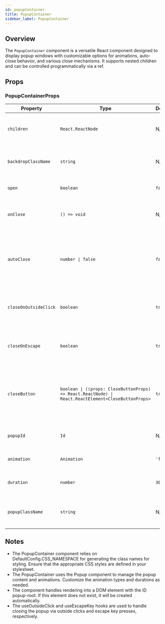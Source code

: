 ```yaml
---
id: popupContainer
title: PopupContainer
sidebar_label: PopupContainer
---
```


## Overview

The `PopupContainer` component is a versatile React component designed to display popup windows with customizable options for animations, auto-close behavior, and various close mechanisms. It supports nested children and can be controlled programmatically via a ref.

## Props

### PopupContainerProps

| Property              | Type                                                                                                | Default  | Description                                                                                |
| --------------------- | --------------------------------------------------------------------------------------------------- | -------- | ------------------------------------------------------------------------------------------ |
| `children`            | `React.ReactNode`                                                                                   | N/A      | The content to be displayed inside the popup.                                              |
| `backdropClassName`   | `string`                                                                                            | N/A      | Additional class names for the backdrop element.                                           |
| `open`                | `boolean`                                                                                           | `false`  | Determines if the popup is open.                                                           |
| `onClose`             | `() => void`                                                                                        | N/A      | Callback function called when the popup is closed.                                         |
| `autoClose`           | `number \| false`                                                                                   | `false`  | Time in milliseconds to automatically close the popup. If `false`, auto-close is disabled. |
| `closeOnOutsideClick` | `boolean`                                                                                           | `true`   | Determines if the popup should close when clicking outside of it.                          |
| `closeOnEscape`       | `boolean`                                                                                           | `true`   | Determines if the popup should close when pressing the escape key.                         |
| `closeButton`         | `boolean \| ((props: CloseButtonProps) => React.ReactNode) \| React.ReactElement<CloseButtonProps>` | `true`   | Configures the close button. Can be a boolean, a render function, or a React element.      |
| `popupId`             | `Id`                                                                                                | N/A      | Optional ID for the popup element.                                                         |
| `animation`           | `Animation`                                                                                         | `'fade'` | Type of animation for the popup.                                                           |
| `duration`            | `number`                                                                                            | `300`    | Duration of the animation in milliseconds.                                                 |
| `popupClassName`      | `string`                                                                                            | N/A      | Additional class names for the popup element.                                              |


## Notes

- The PopupContainer component relies on DefaultConfig.CSS_NAMESPACE for generating the class names for styling. Ensure that the appropriate CSS styles are defined in your stylesheet.
- The PopupContainer uses the Popup component to manage the popup content and animations. Customize the animation types and durations as needed.
- The component handles rendering into a DOM element with the ID popup-root. If this element does not exist, it will be created automatically.
- The useOutsideClick and useEscapeKey hooks are used to handle closing the popup via outside clicks and escape key presses, respectively.
